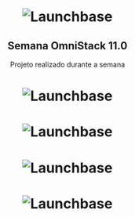 
<h1 align="center">
    <img alt="Launchbase" src="https://i.imgur.com/xLdXZS4.png" />
</h1>

<h2 align="center">
    Semana OmniStack 11.0 
</h2>
<p align="center">
    Projeto realizado durante a semana
</p>

<h1 align="center">
    <img alt="Launchbase" src="https://i.imgur.com/bUNQZwJ.png" />
</h1>

<h1 align="center">
    <img alt="Launchbase" src="https://i.imgur.com/aaojYL4.png" />
</h1>

<h1 align="center">
    <img alt="Launchbase" src="https://i.imgur.com/xscPGbO.png" />
</h1>

<h1 align="center">
    <img alt="Launchbase" src="https://i.imgur.com/6deTTQp.png" />
</h1>
